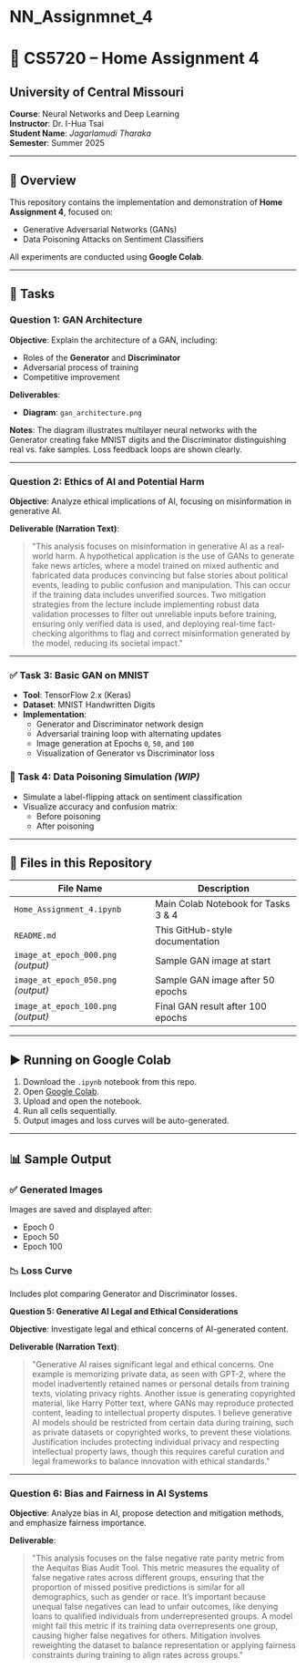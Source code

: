 # NN_Assignmnet_4
# 🧠 CS5720 – Home Assignment 4

## University of Central Missouri  
**Course**: Neural Networks and Deep Learning  
**Instructor**: Dr. I-Hua Tsai  
**Student Name**: *Jagarlamudi Tharaka*  
**Semester**: Summer 2025  

---

## 📘 Overview

This repository contains the implementation and demonstration of **Home Assignment 4**, focused on:
- Generative Adversarial Networks (GANs)
- Data Poisoning Attacks on Sentiment Classifiers

All experiments are conducted using **Google Colab**.

---

## 🧪 Tasks
### **Question 1: GAN Architecture**

**Objective**: Explain the architecture of a GAN, including:

* Roles of the **Generator** and **Discriminator**
* Adversarial process of training
* Competitive improvement

**Deliverables**:

* **Diagram**: `gan_architecture.png`

**Notes**:
The diagram illustrates multilayer neural networks with the Generator creating fake MNIST digits and the Discriminator distinguishing real vs. fake samples. Loss feedback loops are shown clearly.

---

### **Question 2: Ethics of AI and Potential Harm**

**Objective**: Analyze ethical implications of AI, focusing on misinformation in generative AI.

**Deliverable (Narration Text)**:

> "This analysis focuses on misinformation in generative AI as a real-world harm. A hypothetical application is the use of GANs to generate fake news articles, where a model trained on mixed authentic and fabricated data produces convincing but false stories about political events, leading to public confusion and manipulation. This can occur if the training data includes unverified sources. Two mitigation strategies from the lecture include implementing robust data validation processes to filter out unreliable inputs before training, ensuring only verified data is used, and deploying real-time fact-checking algorithms to flag and correct misinformation generated by the model, reducing its societal impact."

---

### ✅ Task 3: Basic GAN on MNIST
- **Tool**: TensorFlow 2.x (Keras)
- **Dataset**: MNIST Handwritten Digits
- **Implementation**:
  - Generator and Discriminator network design
  - Adversarial training loop with alternating updates
  - Image generation at Epochs `0`, `50`, and `100`
  - Visualization of Generator vs Discriminator loss

### 🧨 Task 4: Data Poisoning Simulation *(WIP)*
- Simulate a label-flipping attack on sentiment classification
- Visualize accuracy and confusion matrix:
  - Before poisoning
  - After poisoning

---

## 📁 Files in this Repository

| File Name                                 | Description                              |
|------------------------------------------|------------------------------------------|
| `Home_Assignment_4.ipynb` | Main Colab Notebook for Tasks 3 & 4       |
| `README.md`             | This GitHub-style documentation           |
| `image_at_epoch_000.png` *(output)*       | Sample GAN image at start                 |
| `image_at_epoch_050.png` *(output)*       | Sample GAN image after 50 epochs          |
| `image_at_epoch_100.png` *(output)*       | Final GAN result after 100 epochs         |

---

## ▶️ Running on Google Colab

1. Download the `.ipynb` notebook from this repo.
2. Open [Google Colab](https://colab.research.google.com/).
3. Upload and open the notebook.
4. Run all cells sequentially.
5. Output images and loss curves will be auto-generated.

---

## 📊 Sample Output

### ✅ Generated Images

Images are saved and displayed after:
- Epoch 0
- Epoch 50
- Epoch 100

### 📉 Loss Curve

Includes plot comparing Generator and Discriminator losses.

**Question 5: Generative AI Legal and Ethical Considerations**

**Objective**: Investigate legal and ethical concerns of AI-generated content.

**Deliverable (Narration Text)**:

> "Generative AI raises significant legal and ethical concerns. One example is memorizing private data, as seen with GPT-2, where the model inadvertently retained names or personal details from training texts, violating privacy rights. Another issue is generating copyrighted material, like Harry Potter text, where GANs may reproduce protected content, leading to intellectual property disputes. I believe generative AI models should be restricted from certain data during training, such as private datasets or copyrighted works, to prevent these violations. Justification includes protecting individual privacy and respecting intellectual property laws, though this requires careful curation and legal frameworks to balance innovation with ethical standards."

---

###  **Question 6: Bias and Fairness in AI Systems**

**Objective**: Analyze bias in AI, propose detection and mitigation methods, and emphasize fairness importance.

**Deliverable**:

> "This analysis focuses on the false negative rate parity metric from the Aequitas Bias Audit Tool. This metric measures the equality of false negative rates across different groups, ensuring that the proportion of missed positive predictions is similar for all demographics, such as gender or race. It’s important because unequal false negatives can lead to unfair outcomes, like denying loans to qualified individuals from underrepresented groups. A model might fail this metric if its training data overrepresents one group, causing higher false negatives for others. Mitigation involves reweighting the dataset to balance representation or applying fairness constraints during training to align rates across groups."
